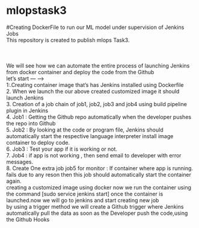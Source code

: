# mlopstask3
#Creating DockerFile to run our ML model under supervision of Jenkins Jobs<br>
This repository  is created to publish mlops Task3.  
<br>
<br>
<br>
We will see how we can automate the entire process of launching Jenkins from docker container and deploy the code from the Github<br>
let’s start — —><br>
1:.Creating container image that’s has Jenkins installed using Dockerfile<br>
2. When we launch the our above created customized image it should launch Jenkins<br>
3. Creation of a job chain of job1, job2, job3 and job4 using build pipeline plugin in Jenkins<br>
4. Job1 : Getting the Github repo automatically when the developer pushes the repo into Github<br>
5. Job2 : By looking at the code or program file, Jenkins should automatically start the respective language interpreter install image container to deploy code.<br>
6. Job3 : Test your app if it is working or not.<br>
7. Job4 : if app is not working , then send email to developer with error messages.<br>
8. Create One extra job job5 for monitor : If container where app is running. fails due to any reson then this job should automatically start the container again.<br>
creating a customized image using docker now we run the container using the command [sudo service jenkins start] once the container is launched.now we will go to jenkins and start creating new job<br>
by using a trigger method we will create a Github trigger where Jenkins automatically pull the data as soon as the Developer push the code,using the Github Hooks<br>
